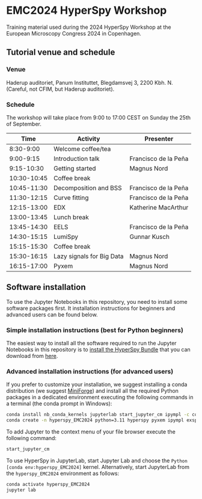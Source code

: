 # EMC2024 HyperSpy Workshop

Training material used during the 2024 HyperSpy Workshop at the European Microscopy Congress 2024 in Copenhagen.


## Tutorial venue and schedule

### Venue

Haderup auditoriet, Panum Instituttet, Blegdamsvej 3, 2200 Kbh. N. (Careful, not CFIM, but Haderup auditoriet).

### Schedule

The workshop will take place from 9:00 to 17:00 CEST on Sunday the 25th of September.

| Time         | Activity                   | Presenter              |
|--------------|----------------------------|------------------------|
| 8:30-9:00    | Welcome coffee/tea         |                        |
| 9:00-9:15    | Introduction talk          | Francisco de la Peña   |
| 9:15-10:30   | Getting started            | Magnus Nord            |
| 10:30-10:45  | Coffee break               |                        |
| 10:45-11:30  | Decomposition and BSS      | Francisco de la Peña   |
| 11:30-12:15  | Curve fitting              | Francisco de la Peña   |
| 12:15-13:00  | EDX                        | Katherine MacArthur    |
| 13:00-13:45  | Lunch break                |                        |
| 13:45-14:30  | EELS                       | Francisco de la Peña   |
| 14:30-15:15  | LumiSpy                    | Gunnar Kusch           |
| 15:15-15:30  | Coffee break               |                        |
| 15:30-16:15  | Lazy signals for Big Data  | Magnus Nord            |
| 16:15-17:00  | Pyxem                      | Magnus Nord            |


## Software installation

To use the Jupyter Notebooks in this repository, you need to install some software packages first. It installation instructions for beginners and advanced users can be found below.


### Simple installation instructions (best for Python beginners)

The easiest way to install all the software required to run the Jupyter Notebooks in this repository is to [install the HyperSpy Bundle](https://hyperspy.org/hyperspy-bundle/install.html) that you can download from [here](https://github.com/hyperspy/hyperspy-bundle/releases/latest).


### Advanced installation instructions (for advanced users)

If you prefer to customize your installation, we suggest installing a conda distribution (we suggest [MiniForge](https://github.com/conda-forge/miniforge)) and install all the required Python packages in a dedicated environment executing the following commands in a terminal (the conda prompt in Windows):


```bash
conda install nb_conda_kernels jupyterlab start_jupyter_cm ipympl -c conda-forge
conda create -n hyperspy_EMC2024 python=3.11 hyperspy pyxem ipympl exspy lumispy ipykernel -c conda-forge
```

To add Jupyter to the context menu of your file browser execute the following command:

```bash
start_jupyter_cm
```

To use HyperSpy in JupyterLab, start Jupyter Lab and choose the `Python [conda env:hyperspy_EMC2024]` kernel. Alternatively, start JupyterLab from the `hyperspy_EMC2024` environment as follows:

```bash
conda activate hyperspy_EMC2024
jupyter lab
```

